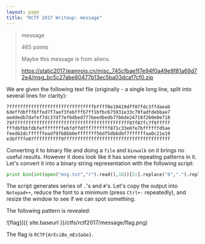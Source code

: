 ```yaml
---
layout: page
title: "RCTF 2017 Writeup: message"
---
```


> message
> 
> 465 points
>
> Maybe this message is from aliens.
> 
> https://static2017.teamrois.cn/misc_745cfbae1f7e94f0a49e9f81a69d72e4/msg_bc5c27abe80477b13ec5ba03dcaf7cf0.zip
> 

We are given the following text file (originally - a single long line, split into several lines for clarity):

```
7fffffffffffffffffffffffffffffffbffff0e10419dff07fdc3ffdaeab
6deffdbfff6ffed7f7aef3febfffb7ff1bfbc675931e33c79fadfdebbae7
aeddedb7dafef7dc37df7ef6dbed777beedbedb77b6de24718f260e0e718
79fffffffffffffffffffffffffffffffffffffffffff07f87fc7f9fffff
fffdbfbbfdbfeffffffffebfdffdfff7ffffff871c33e6fe7bffffffd5ae
feed62dcffffffeadf9fb8bb0efffffff56df5db6dbf7ffffffaa0c21e19
e3bffffe07ffffffffff9fffffffffffffffffffffffffffffffffffffff
```

Converting it to binary file and doing a ```file``` and ```binwalk``` on it brings no useful results. However it does look like it has some repeating patterns in it. Let's convert it into a binary string representation with the following script:

```python
print bin(int(open("msg.txt","r").read(),16))[2:].replace("0",".").replace("1","#")
```

The script generates series of ```.```'s and ```#```'s. Let's copy the output into ```Notepad++```, reduce the font to a minimum (press ```Ctrl+-``` repeatedly), and resize the window to see if we can spot something.

The following pattern is revealed:

![flag]({{ site.baseurl }}/ctfs/rctf2017/message/flag.png)

The flag is ```RCTF{ArEciBo_mEsSaGe}```.
